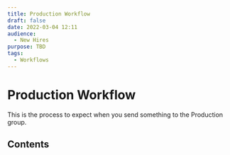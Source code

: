 ```yaml
---
title: Production Workflow
draft: false
date: 2022-03-04 12:11
audience:
  - New Hires
purpose: TBD
tags:
  - Workflows
---
```


# Production Workflow

This is the process to expect when you send something to the Production group.

## Contents

